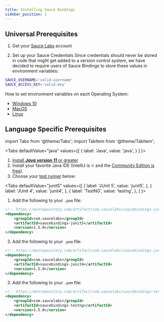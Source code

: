 ```yaml
---
title: Installing Sauce Bindings
sidebar_position: 1
---
```


## Universal Prerequisites

1. Get your [Sauce Labs](https://saucelabs.com/sign-up) account

2. Set up your Sauce Credentials
   Since credentials should never be stored in code that might get added to a version control system,
   we have decided to require users of Sauce Bindings to store these values in environment variables:

```bash
SAUCE_USERNAME='valid.username'
SAUCE_ACCESS_KEY='valid.key'
```

How to set environment variables on each Operating System:

- [Windows 10](https://www.architectryan.com/2018/08/31/how-to-change-environment-variables-on-windows-10/)
- [MacOS](https://apple.stackexchange.com/questions/106778/how-do-i-set-environment-variables-on-os-x)
- [Linux](https://askubuntu.com/questions/58814/how-do-i-add-environment-variables)

## Language Specific Prerequisites

import Tabs from '@theme/Tabs';
import TabItem from '@theme/TabItem';

<Tabs
defaultValue="java"
values={[
{ label: 'Java', value: 'java', }
]
}>

<TabItem value="java">

1. [Install **_Java version 11_** or greater](https://www.java.com/en/download/help/download_options.html)
2. Install your favorite Java IDE (IntelliJ is 🔥 and the [Community Edition is free](https://www.jetbrains.com/idea/)).
3. Choose your [test runner](../core-concepts/test-runners.md) below:

<Tabs
defaultValue="junit5"
values={[
{ label: 'JUnit 5', value: 'junit5', },
{ label: 'JUnit 4', value: 'junit4', },
{ label: 'TestNG', value: 'testng', },
]
}>

<TabItem value="junit5">

1. Add the following to your `.pom` file:

```xml
<!-- https://mvnrepository.com/artifact/com.saucelabs/saucebindings-junit4/latest -->
<dependency>
    <groupId>com.saucelabs</groupId>
    <artifactId>saucebindings-junit5</artifactId>
    <version>1.5.0</version>
</dependency>
```

</TabItem>
<TabItem value="junit4">

3. Add the following to your `.pom` file:

```xml
<!-- https://mvnrepository.com/artifact/com.saucelabs/saucebindings-junit4/latest -->
<dependency>
    <groupId>com.saucelabs</groupId>
    <artifactId>saucebindings-junit4</artifactId>
    <version>1.5.0</version>
</dependency>
```

</TabItem>
<TabItem value="testng">

3. Add the following to your `.pom` file:

```xml
<!-- https://mvnrepository.com/artifact/com.saucelabs/saucebindings-testng/latest -->
<dependency>
    <groupId>com.saucelabs</groupId>
    <artifactId>saucebindings-testng</artifactId>
    <version>1.5.0</version>
</dependency>
```

</TabItem>

</Tabs>

</TabItem>
</Tabs>
